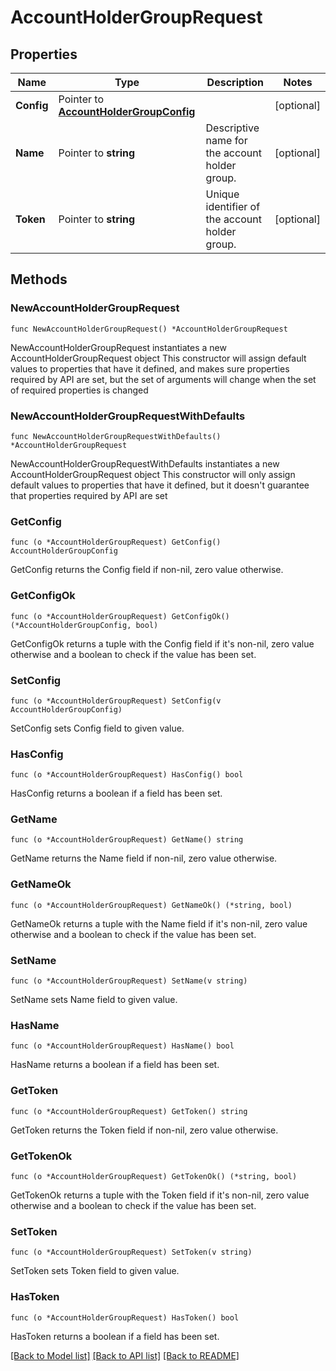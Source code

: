 # AccountHolderGroupRequest

## Properties

Name | Type | Description | Notes
------------ | ------------- | ------------- | -------------
**Config** | Pointer to [**AccountHolderGroupConfig**](AccountHolderGroupConfig.md) |  | [optional] 
**Name** | Pointer to **string** | Descriptive name for the account holder group. | [optional] 
**Token** | Pointer to **string** | Unique identifier of the account holder group. | [optional] 

## Methods

### NewAccountHolderGroupRequest

`func NewAccountHolderGroupRequest() *AccountHolderGroupRequest`

NewAccountHolderGroupRequest instantiates a new AccountHolderGroupRequest object
This constructor will assign default values to properties that have it defined,
and makes sure properties required by API are set, but the set of arguments
will change when the set of required properties is changed

### NewAccountHolderGroupRequestWithDefaults

`func NewAccountHolderGroupRequestWithDefaults() *AccountHolderGroupRequest`

NewAccountHolderGroupRequestWithDefaults instantiates a new AccountHolderGroupRequest object
This constructor will only assign default values to properties that have it defined,
but it doesn't guarantee that properties required by API are set

### GetConfig

`func (o *AccountHolderGroupRequest) GetConfig() AccountHolderGroupConfig`

GetConfig returns the Config field if non-nil, zero value otherwise.

### GetConfigOk

`func (o *AccountHolderGroupRequest) GetConfigOk() (*AccountHolderGroupConfig, bool)`

GetConfigOk returns a tuple with the Config field if it's non-nil, zero value otherwise
and a boolean to check if the value has been set.

### SetConfig

`func (o *AccountHolderGroupRequest) SetConfig(v AccountHolderGroupConfig)`

SetConfig sets Config field to given value.

### HasConfig

`func (o *AccountHolderGroupRequest) HasConfig() bool`

HasConfig returns a boolean if a field has been set.

### GetName

`func (o *AccountHolderGroupRequest) GetName() string`

GetName returns the Name field if non-nil, zero value otherwise.

### GetNameOk

`func (o *AccountHolderGroupRequest) GetNameOk() (*string, bool)`

GetNameOk returns a tuple with the Name field if it's non-nil, zero value otherwise
and a boolean to check if the value has been set.

### SetName

`func (o *AccountHolderGroupRequest) SetName(v string)`

SetName sets Name field to given value.

### HasName

`func (o *AccountHolderGroupRequest) HasName() bool`

HasName returns a boolean if a field has been set.

### GetToken

`func (o *AccountHolderGroupRequest) GetToken() string`

GetToken returns the Token field if non-nil, zero value otherwise.

### GetTokenOk

`func (o *AccountHolderGroupRequest) GetTokenOk() (*string, bool)`

GetTokenOk returns a tuple with the Token field if it's non-nil, zero value otherwise
and a boolean to check if the value has been set.

### SetToken

`func (o *AccountHolderGroupRequest) SetToken(v string)`

SetToken sets Token field to given value.

### HasToken

`func (o *AccountHolderGroupRequest) HasToken() bool`

HasToken returns a boolean if a field has been set.


[[Back to Model list]](../README.md#documentation-for-models) [[Back to API list]](../README.md#documentation-for-api-endpoints) [[Back to README]](../README.md)


